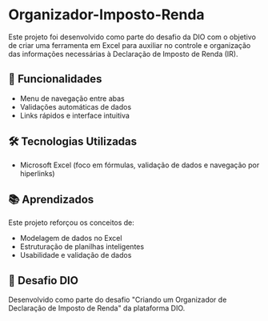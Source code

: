 # Organizador-Imposto-Renda
Este projeto foi desenvolvido como parte do desafio da DIO com o objetivo de criar uma ferramenta em Excel para auxiliar no controle e organização das informações necessárias à Declaração de Imposto de Renda (IR).

## 🧾 Funcionalidades

- Menu de navegação entre abas
- Validações automáticas de dados
- Links rápidos e interface intuitiva

## 🛠️ Tecnologias Utilizadas

- Microsoft Excel (foco em fórmulas, validação de dados e navegação por hiperlinks)

## 📚 Aprendizados

Este projeto reforçou os conceitos de:
- Modelagem de dados no Excel
- Estruturação de planilhas inteligentes
- Usabilidade e validação de dados

## 🚀 Desafio DIO

Desenvolvido como parte do desafio "Criando um Organizador de Declaração de Imposto de Renda" da plataforma DIO.
